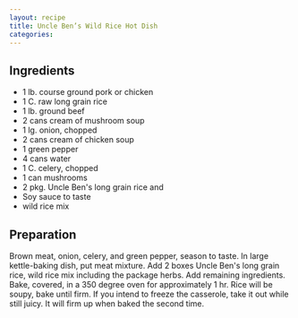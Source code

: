 ```yaml
---
layout: recipe
title: Uncle Ben’s Wild Rice Hot Dish
categories:
---
```


## Ingredients

- 1 lb. course ground pork or chicken
- 1 C. raw long grain rice
- 1 lb. ground beef
- 2 cans cream of mushroom soup
- 1 lg. onion, chopped
- 2 cans cream of chicken soup
- 1 green pepper
- 4 cans water
- 1 C. celery, chopped
- 1 can mushrooms
- 2 pkg. Uncle Ben's long grain rice and
- Soy sauce to taste
- wild rice mix

## Preparation

Brown meat, onion, celery, and green pepper, season to taste.  In large kettle-baking dish, put meat mixture.  Add 2 boxes Uncle Ben's long grain rice, wild rice mix including the package herbs.  Add remaining ingredients.  Bake, covered, in a 350 degree oven for approximately 1 hr.  Rice will be soupy, bake until firm.  If you intend to freeze the casserole, take it out while still juicy. It will firm up when baked the second time.